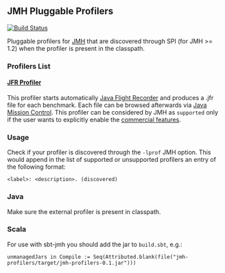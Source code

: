 ## JMH Pluggable Profilers
[![Build Status](https://travis-ci.org/biboudis/jmh-profilers.svg?branch=master)](https://travis-ci.org/biboudis/jmh-profilers)

Pluggable profilers for [JMH](http://openjdk.java.net/projects/code-tools/jmh/)
that are discovered through SPI (for JMH >= 1.2) when the profiler is present in the classpath.

### Profilers List
#### [JFR Profiler](https://github.com/biboudis/jmh-profilers/blob/master/src/main/java/profilers/FlightRecordingProfiler.java)
This profiler starts automatically
[Java Flight Recorder](http://docs.oracle.com/javase/8/docs/technotes/guides/jfr/)
and produces a .jfr file for each benchmark. Each file can be browsed afterwards
via
[Java Mission Control](http://www.oracle.com/technetwork/java/javaseproducts/mission-control/java-mission-control-1998576.html).
This profiler can be considered by JMH as ```supported``` only if the user wants
to explicitly enable the
[commercial features](http://www.oracle.com/technetwork/java/javase/terms/products/index.html).

### Usage
Check if your profiler is discovered through the ```-lprof``` JMH option. This
would append in the list of supported or unsupported profilers an entry of the
following format:
```
<label>: <description>. (discovered)
```

### Java
Make sure the external profiler is present in classpath.

### Scala
For use with sbt-jmh you should add the jar to ```build.sbt```, e.g.:
```
unmanagedJars in Compile := Seq(Attributed.blank(file("jmh-profilers/target/jmh-profilers-0.1.jar")))
```
